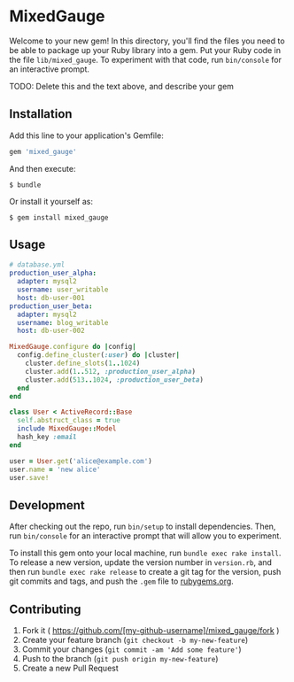 # MixedGauge

Welcome to your new gem! In this directory, you'll find the files you need to be able to package up your Ruby library into a gem. Put your Ruby code in the file `lib/mixed_gauge`. To experiment with that code, run `bin/console` for an interactive prompt.

TODO: Delete this and the text above, and describe your gem

## Installation

Add this line to your application's Gemfile:

```ruby
gem 'mixed_gauge'
```

And then execute:

    $ bundle

Or install it yourself as:

    $ gem install mixed_gauge

## Usage

```yaml
# database.yml
production_user_alpha:
  adapter: mysql2
  username: user_writable
  host: db-user-001
production_user_beta:
  adapter: mysql2
  username: blog_writable
  host: db-user-002
```

```ruby
MixedGauge.configure do |config|
  config.define_cluster(:user) do |cluster|
    cluster.define_slots(1..1024)
    cluster.add(1..512, :production_user_alpha)
    cluster.add(513..1024, :production_user_beta)
  end
end
```

```ruby
class User < ActiveRecord::Base
  self.abstruct_class = true
  include MixedGauge::Model
  hash_key :email
end

user = User.get('alice@example.com')
user.name = 'new alice'
user.save!
```

## Development

After checking out the repo, run `bin/setup` to install dependencies. Then, run `bin/console` for an interactive prompt that will allow you to experiment.

To install this gem onto your local machine, run `bundle exec rake install`. To release a new version, update the version number in `version.rb`, and then run `bundle exec rake release` to create a git tag for the version, push git commits and tags, and push the `.gem` file to [rubygems.org](https://rubygems.org).

## Contributing

1. Fork it ( https://github.com/[my-github-username]/mixed_gauge/fork )
2. Create your feature branch (`git checkout -b my-new-feature`)
3. Commit your changes (`git commit -am 'Add some feature'`)
4. Push to the branch (`git push origin my-new-feature`)
5. Create a new Pull Request
